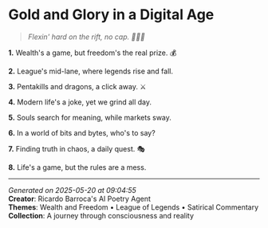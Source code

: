 # Gold and Glory in a Digital Age

> *Flexin' hard on the rift, no cap. 💎🤝💎*

**1.** Wealth's a game, but freedom's the real prize. 💰


**2.** League's mid-lane, where legends rise and fall.


**3.** Pentakills and dragons, a click away. ⚔️


**4.** Modern life's a joke, yet we grind all day.


**5.** Souls search for meaning, while markets sway.


**6.** In a world of bits and bytes, who's to say?


**7.** Finding truth in chaos, a daily quest. 🎭


**8.** Life's a game, but the rules are a mess.



---

*Generated on 2025-05-20 at 09:04:55*  
**Creator**: Ricardo Barroca's AI Poetry Agent  
**Themes**: Wealth and Freedom • League of Legends • Satirical Commentary  
**Collection**: A journey through consciousness and reality